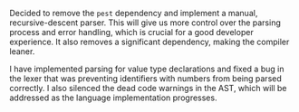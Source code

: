Decided to remove the `pest` dependency and implement a manual, recursive-descent parser. This will give us more control over the parsing process and error handling, which is crucial for a good developer experience. It also removes a significant dependency, making the compiler leaner.

I have implemented parsing for value type declarations and fixed a bug in the lexer that was preventing identifiers with numbers from being parsed correctly. I also silenced the dead code warnings in the AST, which will be addressed as the language implementation progresses.